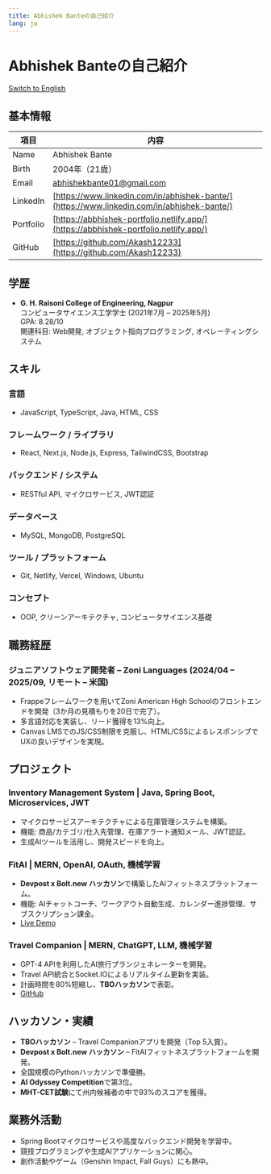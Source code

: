 ```yaml
---
title: Abhishek Banteの自己紹介
lang: ja
---
```


# Abhishek Banteの自己紹介

[Switch to English](../en/)

## 基本情報

| 項目 | 内容 |
| --- | --- |
| Name | Abhishek Bante |
| Birth | 2004年（21歳） |
| Email | [abhishekbante01@gmail.com](mailto:abhishekbante01@gmail.com) |
| LinkedIn | [https://www.linkedin.com/in/abhishek-bante/](https://www.linkedin.com/in/abhishek-bante/) |
| Portfolio | [https://abbhishek-portfolio.netlify.app/](https://abbhishek-portfolio.netlify.app/) |
| GitHub | [https://github.com/Akash12233](https://github.com/Akash12233) |

## 学歴

- **G. H. Raisoni College of Engineering, Nagpur**  
  コンピュータサイエンス工学学士 (2021年7月 – 2025年5月)  
  GPA: 8.28/10  
  関連科目: Web開発, オブジェクト指向プログラミング, オペレーティングシステム

## スキル

### 言語
- JavaScript, TypeScript, Java, HTML, CSS

### フレームワーク / ライブラリ
- React, Next.js, Node.js, Express, TailwindCSS, Bootstrap

### バックエンド / システム
- RESTful API, マイクロサービス, JWT認証

### データベース
- MySQL, MongoDB, PostgreSQL

### ツール / プラットフォーム
- Git, Netlify, Vercel, Windows, Ubuntu

### コンセプト
- OOP, クリーンアーキテクチャ, コンピュータサイエンス基礎

## 職務経歴

### ジュニアソフトウェア開発者 – Zoni Languages (2024/04 – 2025/09, リモート – 米国)
- Frappeフレームワークを用いてZoni American High Schoolのフロントエンドを開発（3か月の見積もりを20日で完了）。  
- 多言語対応を実装し、リード獲得を13%向上。  
- Canvas LMSでのJS/CSS制限を克服し、HTML/CSSによるレスポンシブでUXの良いデザインを実現。  

## プロジェクト

### Inventory Management System | Java, Spring Boot, Microservices, JWT
- マイクロサービスアーキテクチャによる在庫管理システムを構築。  
- 機能: 商品/カテゴリ/仕入先管理、在庫アラート通知メール、JWT認証。  
- 生成AIツールを活用し、開発スピードを向上。  

### FitAI | MERN, OpenAI, OAuth, 機械学習  
- **Devpost x Bolt.new ハッカソン**で構築したAIフィットネスプラットフォーム。  
- 機能: AIチャットコーチ、ワークアウト自動生成、カレンダー進捗管理、サブスクリプション課金。  
- [Live Demo](https://gymfitai.netlify.app/)  

### Travel Companion | MERN, ChatGPT, LLM, 機械学習  
- GPT-4 APIを利用したAI旅行プランジェネレーターを開発。  
- Travel API統合とSocket.IOによるリアルタイム更新を実装。  
- 計画時間を80%短縮し、**TBOハッカソン**で表彰。  
- [GitHub](https://github.com/Akash12233/TBO_hackathon)  

## ハッカソン・実績

- **TBOハッカソン** – Travel Companionアプリを開発（Top 5入賞）。  
- **Devpost x Bolt.new ハッカソン** – FitAIフィットネスプラットフォームを開発。  
- 全国規模のPythonハッカソンで準優勝。  
- **AI Odyssey Competition**で第3位。  
- **MHT-CET試験**にて州内候補者の中で93%のスコアを獲得。  

## 業務外活動

- Spring Bootマイクロサービスや高度なバックエンド開発を学習中。  
- 競技プログラミングや生成AIアプリケーションに関心。  
- 創作活動やゲーム（Genshin Impact, Fall Guys）にも熱中。  
